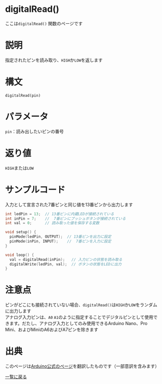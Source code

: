 # digitalRead()

ここは`digitalRead()` 関数のページです

# 説明

指定されたピンを読み取り、`HIGH`か`LOW`を返します

# 構文

`digitalRead(pin)`

# パラメータ

`pin`：読み出したいピンの番号

# 返り値

`HIGH`または`LOW`

# サンプルコード

入力として宣言された7番ピンと同じ値を13番ピンから出力します

```cpp
int ledPin = 13;  // 13番ピンに内蔵LEDが接続されている
int inPin = 7;    //  7番ピンにプッシュボタンが接続されている
int val = 0;      // 読み取った値を保存する変数

void setup() {
  pinMode(ledPin, OUTPUT);  // 13番ピンを出力に設定
  pinMode(inPin, INPUT);    //  7番ピンを入力に設定
}

void loop() {
  val = digitalRead(inPin);   // 入力ピンの状態を読み取る
  digitalWrite(ledPin, val);  // ボタンの状態をLEDに出力
}
```

# 注意点

ピンがどこにも接続されていない場合、`digitalRead()`は`HIGH`か`LOW`をランダムに出力します  
アナログ入力ピンは、`A0` `A1`のように指定することでデジタルピンとして使用できます。だたし、アナログ入力としてのみ使用できるArduino Nano、Pro Mini、およびMiniのA6およびA7ピンを除きます

# 出典

このページは[Arduino公式のページ](https://www.arduino.cc/reference/en/language/functions/digital-io/digitalread/)を翻訳したものです（一部意訳を含みます）

[一覧に戻る](https://docs.nchlab.net/Arduino/ref/)  
